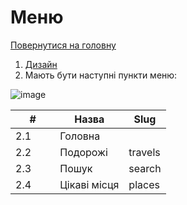 # Меню

[Повернутися на головну](../Requirements.md)

1. [Дизайн](https://www.figma.com/file/mh7iDnG6ec7yiC0SCGad7L/Long-Travel?node-id=0-1\&t=7E9eu3VPTfTaBhg2-0)
2. Мають бути наступні пункти меню:

![image](https://github.com/scholokov/long-travel-2/assets/22824947/cd0b97c9-2de3-4895-b038-9abce4da4061)

<table data-full-width="true"><thead><tr><th width="55.333333333333314">#</th><th>Назва</th><th>Slug</th></tr></thead><tbody><tr><td>2.1</td><td>Головна</td><td></td></tr><tr><td>2.2</td><td>Подорожі</td><td>travels</td></tr><tr><td>2.3</td><td>Пошук</td><td>search</td></tr><tr><td>2.4</td><td>Цікаві місця</td><td>places</td></tr></tbody></table>
